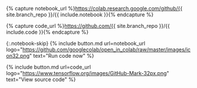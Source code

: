 <!--
Licensed under the Apache License, Version 2.0 (the "License");
you may not use this file except in compliance with the License.
You may obtain a copy of the License at

http://www.apache.org/licenses/LICENSE-2.0

Unless required by applicable law or agreed to in writing, software
distributed under the License is distributed on an "AS IS" BASIS,
WITHOUT WARRANTIES OR CONDITIONS OF ANY KIND, either express or implied.
See the License for the specific language governing permissions and
limitations under the License.
-->

{% capture notebook_url %}https://colab.research.google.com/github/{{ site.branch_repo }}/{{ include.notebook }}{% endcapture %}

{% capture code_url %}https://github.com/{{ site.branch_repo }}/{{ include.code }}{% endcapture %}

{:.notebook-skip}
{% include button.md
  url=notebook_url
  logo="https://github.com/googlecolab/open_in_colab/raw/master/images/icon32.png"
  text="Run code now"
%}

{% include button.md
  url=code_url
  logo="https://www.tensorflow.org/images/GitHub-Mark-32px.png"
  text="View source code"
%}

<br><br><br>
